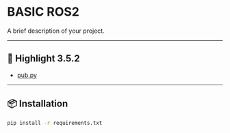 # BASIC ROS2

A brief description of your project.

---

## 📌 Highlight 3.5.2

- [pub.py](./pub.py)

---

## 📦 Installation

```bash
pip install -r requirements.txt

